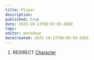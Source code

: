 ```yaml
---
title: Player
description: 
published: true
date: 2025-10-13T00:07:03.688Z
tags: 
editor: markdown
dateCreated: 2025-10-13T00:06:59.918Z
---
```


1.  REDIRECT [Character](Character "wikilink")